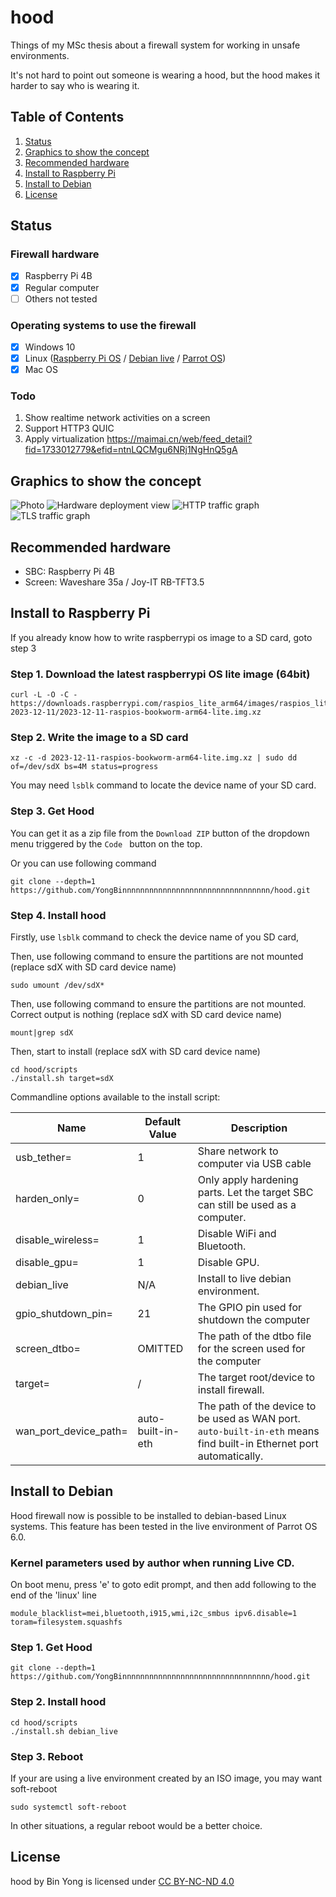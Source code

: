 # hood
Things of my MSc thesis about a firewall system for working in unsafe environments.

It's not hard to point out someone is wearing a hood, but the hood makes it harder to say who is wearing it.
## Table of Contents
1. [Status](#status)
2. [Graphics to show the concept](#graphics-to-show-the-concept)
2. [Recommended hardware](#recommended-hardware)
3. [Install to Raspberry Pi](#install-to-raspberry-pi)
4. [Install to Debian](#install-to-debian)
5. [License](#license)

## Status

### Firewall hardware
 - [x] Raspberry Pi 4B
 - [x] Regular computer
 - [ ] Others not tested

### Operating systems to use the firewall
 - [x] Windows 10
 - [x] Linux ([Raspberry Pi OS](https://www.raspberrypi.com/software/operating-systems/) / [Debian live](https://www.debian.org/CD/live/) / [Parrot OS](https://www.parrotsec.org/))
 - [x] Mac OS

### Todo
 1. Show realtime network activities on a screen
 2. Support HTTP3 QUIC 
 3. Apply virtualization https://maimai.cn/web/feed_detail?fid=1733012779&efid=ntnLQCMgu6NRj1NgHnQ5gA

## Graphics to show the concept

![Photo](./paper/defense_presentation/images/hood-close-up.jpeg)
![Hardware deployment view](./paper/graphics/puml/hardware-deployment-view.png)
![HTTP traffic graph](./paper/graphics/puml/process-http-traffic.png)
![TLS traffic graph](./paper/graphics/puml/process-tls-traffic.png)

## Recommended hardware
 - SBC: Raspberry Pi 4B
 - Screen: Waveshare 35a / Joy-IT RB-TFT3.5 

## Install to Raspberry Pi

If you already know how to write raspberrypi os image to a SD card, goto step 3

### Step 1. Download the latest raspberrypi OS lite image (64bit)
```shell
curl -L -O -C - https://downloads.raspberrypi.com/raspios_lite_arm64/images/raspios_lite_arm64-2023-12-11/2023-12-11-raspios-bookworm-arm64-lite.img.xz
```
### Step 2. Write the image to a SD card

```shell
xz -c -d 2023-12-11-raspios-bookworm-arm64-lite.img.xz | sudo dd of=/dev/sdX bs=4M status=progress
```
You may need `lsblk` command to locate the device name of your SD card.

### Step 3. Get Hood
You can get it as a zip file from the `Download ZIP` button of the dropdown menu triggered by the `Code ` button on the top.

Or you can use following command

```shell
git clone --depth=1 https://github.com/YongBinnnnnnnnnnnnnnnnnnnnnnnnnnnnnnnnn/hood.git
```

### Step 4. Install hood

Firstly, use `lsblk` command to check the device name of you SD card, 

Then, use following command to ensure the partitions are not mounted (replace sdX with SD card device name)

```shell
sudo umount /dev/sdX*
```

Then, use following command to ensure the partitions are not mounted. Correct output is nothing (replace sdX with SD card device name)

```shell
mount|grep sdX
```

Then, start to install (replace sdX with SD card device name)

```shell
cd hood/scripts
./install.sh target=sdX
```

Commandline options available to the install script:

|Name                  |Default Value      |Description                                                                                                         |
|----------------------|-------------------|--------------------------------------------------------------------------------------------------------------------|
|usb_tether=           |1                  |Share network to computer via USB cable                                                                             |
|harden_only=          |0                  |Only apply hardening parts. Let the target SBC can still be used as a computer.                                     |
|disable_wireless=     |1                  |Disable WiFi and Bluetooth.                                                                                         |
|disable_gpu=          |1                  |Disable GPU.                                                                                                        |
|debian_live           |N/A                |Install to live debian environment.                                                                                 |
|gpio_shutdown_pin=    |21                 |The GPIO pin used for shutdown the computer                                                                         |
|screen_dtbo=          |OMITTED            |The path of the dtbo file for the screen used for the computer                                                      |
|target=               |/                  |The target root/device to install firewall.                                                                         |
|wan_port_device_path= |auto-built-in-eth  |The path of the device to be used as WAN port. `auto-built-in-eth` means find built-in Ethernet port automatically. |

## Install to Debian

Hood firewall now is possible to be installed to debian-based Linux systems. This feature has been tested in the live environment of Parrot OS 6.0.

### Kernel parameters used by author when running Live CD.

On boot menu, press 'e' to goto edit prompt, and then add following to the end of the 'linux' line 

```
module_blacklist=mei,bluetooth,i915,wmi,i2c_smbus ipv6.disable=1 toram=filesystem.squashfs
```

### Step 1. Get Hood

```shell
git clone --depth=1 https://github.com/YongBinnnnnnnnnnnnnnnnnnnnnnnnnnnnnnnnn/hood.git
```
### Step 2. Install hood

```shell
cd hood/scripts
./install.sh debian_live
```

### Step 3. Reboot
If your are using a live environment created by an ISO image, you may want soft-reboot

```shell
sudo systemctl soft-reboot
```
In other situations, a regular reboot would be a better choice.

## License

hood by Bin Yong is licensed under [CC BY-NC-ND 4.0](https://creativecommons.org/licenses/by-nc-nd/4.0/)
